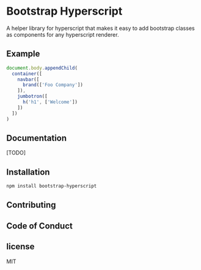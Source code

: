 # Bootstrap Hyperscript

A helper library for hyperscript that makes it easy to add bootstrap classes as components for any hyperscript renderer.

## Example

``` js
document.body.appendChild(
  container([
    navbar([
      brand(['Foo Company'])
    ]),
    jumbotron([
      h('h1', ['Welcome'])
    ])
  ])
)
```

## Documentation

[TODO]

## Installation

``` sh
npm install bootstrap-hyperscript
```

## Contributing

## Code of Conduct

## license

MIT
